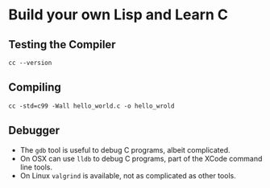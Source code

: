# Build your own Lisp and Learn C

## Testing the Compiler

```shell
cc --version
```

## Compiling

```shell
cc -std=c99 -Wall hello_world.c -o hello_wrold
```

## Debugger

- The `gdb` tool is useful to debug C programs, albeit complicated.
- On OSX can use `lldb` to debug C programs, part of the XCode command line tools.
- On Linux `valgrind` is available, not as complicated as other tools.

